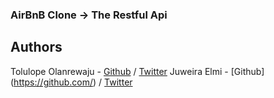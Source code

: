 ### AirBnB Clone -> The Restful Api




## Authors
Tolulope Olanrewaju - [Github](https://github.com/tolu13) / [Twitter](https://twitter.com/slimtolu1)
Juweira  Elmi - [Github] (https://github.com/) / [Twitter](https://twitter.com/)
